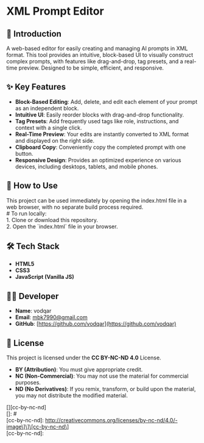 # **XML Prompt Editor**

## **📖 Introduction**

A web-based editor for easily creating and managing AI prompts in XML format. This tool provides an intuitive, block-based UI to visually construct complex prompts, with features like drag-and-drop, tag presets, and a real-time preview. Designed to be simple, efficient, and responsive.  

## **✨ Key Features**

* **Block-Based Editing**: Add, delete, and edit each element of your prompt as an independent block.  
* **Intuitive UI**: Easily reorder blocks with drag-and-drop functionality.  
* **Tag Presets**: Add frequently used tags like role, instructions, and context with a single click.  
* **Real-Time Preview**: Your edits are instantly converted to XML format and displayed on the right side.  
* **Clipboard Copy**: Conveniently copy the completed prompt with one button.  
* **Responsive Design**: Provides an optimized experience on various devices, including desktops, tablets, and mobile phones.

## **🚀 How to Use**

This project can be used immediately by opening the index.html file in a web browser, with no separate build process required.  
\# To run locally:  
1\. Clone or download this repository.  
2\. Open the \`index.html\` file in your browser.

## **🛠️ Tech Stack**

* **HTML5**  
* **CSS3**  
* **JavaScript (Vanilla JS)**

## **👨‍💻 Developer**

* **Name**: vodqar  
* **Email**: mbk7990@gmail.com  
* **GitHub**: [https://github.com/vodqar](https://github.com/vodqar)

## **📜 License**

This project is licensed under the **CC BY-NC-ND 4.0** License.

* **BY (Attribution)**: You must give appropriate credit.  
* **NC (Non-Commercial)**: You may not use the material for commercial purposes.  
* **ND (No Derivatives)**: If you remix, transform, or build upon the material, you may not distribute the modified material.

\[\]\[cc-by-nc-nd\]  
\[\]: \#  
\[cc-by-nc-nd\]: http://creativecommons.org/licenses/by-nc-nd/4.0/-image\]\]\[cc-by-nc-nd\]  
\[cc-by-nc-nd\]:
